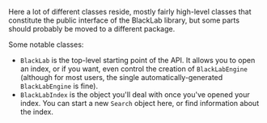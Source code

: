 Here a lot of different classes reside, mostly fairly high-level 
classes that constitute the public interface of the BlackLab library,
but some parts should probably be moved to a different package.

Some notable classes:

- `BlackLab` is the top-level starting point of the API. It allows you to
  open an index, or if you want, even control the creation of `BlackLabEngine` 
  (although for most users, the single automatically-generated `BlackLabEngine` is fine).
- `BlackLabIndex` is the object you'll deal with once you've opened your index.
  You can start a new `Search` object here, or find information about the index.
